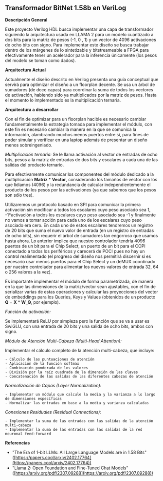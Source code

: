 ## Transformador BitNet 1.58b en VeriLog

**Descripción General**

Este proyecto Verilog HDL busca implementar una capa de transformador siguiendo la arquitectura usada en LLAMA 2 para un modelo cuantizado a dos bits para la matriz de pesos (-1, 0 , 1) y un vector de 4096 activaciones de ocho bits con signo. Para implementar este diseño se busca trabajar dentro de los márgenes de lo sintetizable y bitstreameable a FPGA para efectivamente tener un acelerador para la inferencia únicamente (los pesos del modelo se toman como dados).

**Arquitectura Actual**

Actualmente el diseño descrito en Verilog presenta una guía conceptual que servirá para optimizar el diseño a un floorplan decente. Se usa un árbol de sumadores (de doce capas) para coordinar la suma de todos los vectores de activación, habiendo sido ya multiplicados por la matriz de pesos. Hasta el momento lo implementado es la multiplicación ternaria.

**Arquitectura a desarrollar**

Con el fin de optimizar para un floorplan hacible es necesario cambiar fundamentalmente la estrategia tomada para implementar el módulo, con este fin es necesario cambiar la manera en la que se comunica la información, alambrando muchos menos puertos entre sí, para fines de poder simular y verificar en una laptop además de presentar un diseño menos sobreingeniado.

*Multiplicación ternaria:*
Se le llama activación al vector de entradas de ocho bits, pesos a la matriz de entradas de dos bits y escalares a cada una de las salidas del producto ternario.

Para efectivamente comunicar los componentes del módulo dedicado a la multiplicación  **Matriz** * **Vector**, considerando los tamaños de vector con los que lidiamos (4096) y la redundancia de calcular independientemente el producto de los pesos por las activaciones (ya que sabemos que los pesos son sólo tres).

Utilizaremos un protocolo basado en SPI para comunicar la primera activación sin modificar a todos los escalares cuyo peso asociado sea 1, -1*activación a todos los escalares cuyo peso asociado sea -1 y finalmente no vamos a tomar acción para cada uno de los escalares cuyo peso asociado era cero. En cada uno de estos escalares tendremos un registro de 20 bits que suma el nuevo valor de entrada (en un registro de entradas de ocho bits), sin requerir el árbol de sumadores tan engorroso que usamos hasta ahora.
Lo anterior implica que nuestro controlador tendría 4096 puertos de un bit para el Chip Select, un puerto de un bit para el COPI conectado a todos los periféricos y carecerá de POCI pues no hay un control realimentado (el progreso del diseño nos permitirá discernir si es necesario usar menos puertos para el Chip Select y un deMUX coordinado por nuestro controlador para alimentar los nuevos valores de entrada 32, 64 o 256 valores a la vez).

Es importante implementar el módulo de forma parametrizada, de manera en la que las dimensiones de la matriz/vector sean ajustables, con el fin de serializar varias de estas operaciones y calcular las proyecciones del vector de embeddings para los Queries, Keys y Values (obtenidos de un producto **Q** = **X** * **W_Q**, por ejemplo).

*Función de activación:*

  Se implementará ReLU por simpleza pero la función que se va a usar es SwiGLU, con una entrada de 20 bits y una salida de ocho bits, ambos con signo.

*Módulo de Atención Multi-Cabeza (Multi-Head Attention):*

  Implementar el cálculo completo de la atención multi-cabeza, que incluye:

    - Cálculo de las puntuaciones de atención
    - Aplicación de la función softmax
    - Combinación ponderada de los valores
    - División por la raíz cuadrada de la dimensión de las claves
    - Concatenación de las salidas de las diferentes cabezas de atención

*Normalización de Capas (Layer Normalization):*

    - Implementar un módulo que calcule la media y la varianza a lo largo de dimensiones específicas
    - Normalizar las entradas en base a la media y varianza calculadas

*Conexiones Residuales (Residual Connections):*

    - Implementar la suma de las entradas con las salidas de la atención multi-cabeza
    - Implementar la suma de las entradas con las salidas de la red neuronal feed-forward

**Referencias**

* "The Era of 1-bit LLMs: All Large Language Models are in 1.58 Bits" ([https://papers.cool/arxiv/2402.17764](https://papers.cool/arxiv/2402.17764))
* "Llama 2: Open Foundation and Fine-Tuned Chat Models" ([https://arxiv.org/pdf/2307.09288](https://arxiv.org/pdf/2307.09288))

